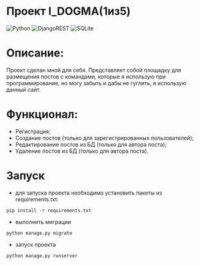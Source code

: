 
# Проект I_DOGMA(1из5)

![Python](https://img.shields.io/badge/python-3670A0?style=for-the-badge&logo=python&logoColor=ffdd54) ![DjangoREST](https://img.shields.io/badge/DJANGO-REST-ff1709?style=for-the-badge&logo=django&logoColor=white&color=ff1709&labelColor=gray) ![SQLite](https://img.shields.io/badge/sqlite-%2307405e.svg?style=for-the-badge&logo=sqlite&logoColor=white)

# Описание:
Проект сделан мной для себя. Представляет собой площадку для размещения постов с командами, которые я использую при программирование, но могу забыть и дабы не гуглить, я использую данный сайт.

# Функционал:
- Регистрация;
- Создание постов (только для зарегистрированных пользователей);
- Редактирование постов из БД (только для автора поста);
- Удаление постов из БД (только для автора поста).


# Запуск
- для запуска проекта необходимо установить пакеты из requirements.txt:  
```
pip install -r requirements.txt
```
- выполнить миграции
```
python manage.py migrate
```
- запуск проекта
```
python manage.py runserver
```
